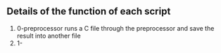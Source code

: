 ## Details of the function of each script
1) 0-preprocessor runs a C file through the preprocessor and save the result into another file
2) 1-
